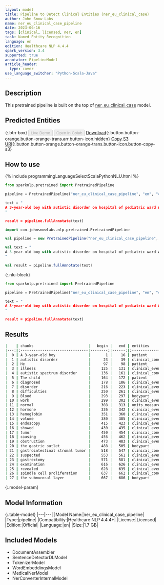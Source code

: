 ```yaml
---
layout: model
title: Pipeline to Detect Clinical Entities (ner_eu_clinical_case)
author: John Snow Labs
name: ner_eu_clinical_case_pipeline
date: 2023-06-16
tags: [clinical, licensed, ner, en]
task: Named Entity Recognition
language: en
edition: Healthcare NLP 4.4.4
spark_version: 3.4
supported: true
annotator: PipelineModel
article_header:
  type: cover
use_language_switcher: "Python-Scala-Java"
---
```


## Description

This pretrained pipeline is built on the top of [ner_eu_clinical_case](https://nlp.johnsnowlabs.com/2023/01/25/ner_eu_clinical_case_en.html) model.

## Predicted Entities



{:.btn-box}
<button class="button button-orange" disabled>Live Demo</button>
<button class="button button-orange" disabled>Open in Colab</button>
[Download](https://s3.amazonaws.com/auxdata.johnsnowlabs.com/clinical/models/ner_eu_clinical_case_pipeline_en_4.4.4_3.4_1686934479206.zip){:.button.button-orange.button-orange-trans.arr.button-icon.hidden}
[Copy S3 URI](s3://auxdata.johnsnowlabs.com/clinical/models/ner_eu_clinical_case_pipeline_en_4.4.4_3.4_1686934479206.zip){:.button.button-orange.button-orange-trans.button-icon.button-copy-s3}

## How to use

<div class="tabs-box" markdown="1">
{% include programmingLanguageSelectScalaPythonNLU.html %}

```python
from sparknlp.pretrained import PretrainedPipeline

pipeline = PretrainedPipeline("ner_eu_clinical_case_pipeline", "en", "clinical/models")

text = "
A 3-year-old boy with autistic disorder on hospital of pediatric ward A at university hospital. He has no family history of illness or autistic spectrum disorder. The child was diagnosed with a severe communication disorder, with social interaction difficulties and sensory processing delay. Blood work was normal (thyroid-stimulating hormone (TSH), hemoglobin, mean corpuscular volume (MCV), and ferritin). Upper endoscopy also showed a submucosal tumor causing subtotal obstruction of the gastric outlet. Because a gastrointestinal stromal tumor was suspected, distal gastrectomy was performed. Histopathological examination revealed spindle cell proliferation in the submucosal layer.
"

result = pipeline.fullAnnotate(text)
```
```scala
import com.johnsnowlabs.nlp.pretrained.PretrainedPipeline

val pipeline = new PretrainedPipeline("ner_eu_clinical_case_pipeline", "en", "clinical/models")

val text = "
A 3-year-old boy with autistic disorder on hospital of pediatric ward A at university hospital. He has no family history of illness or autistic spectrum disorder. The child was diagnosed with a severe communication disorder, with social interaction difficulties and sensory processing delay. Blood work was normal (thyroid-stimulating hormone (TSH), hemoglobin, mean corpuscular volume (MCV), and ferritin). Upper endoscopy also showed a submucosal tumor causing subtotal obstruction of the gastric outlet. Because a gastrointestinal stromal tumor was suspected, distal gastrectomy was performed. Histopathological examination revealed spindle cell proliferation in the submucosal layer.
"

val result = pipeline.fullAnnotate(text)
```

{:.nlu-block}
```python
from sparknlp.pretrained import PretrainedPipeline

pipeline = PretrainedPipeline("ner_eu_clinical_case_pipeline", "en", "clinical/models")

text = "
A 3-year-old boy with autistic disorder on hospital of pediatric ward A at university hospital. He has no family history of illness or autistic spectrum disorder. The child was diagnosed with a severe communication disorder, with social interaction difficulties and sensory processing delay. Blood work was normal (thyroid-stimulating hormone (TSH), hemoglobin, mean corpuscular volume (MCV), and ferritin). Upper endoscopy also showed a submucosal tumor causing subtotal obstruction of the gastric outlet. Because a gastrointestinal stromal tumor was suspected, distal gastrectomy was performed. Histopathological examination revealed spindle cell proliferation in the submucosal layer.
"

result = pipeline.fullAnnotate(text)
```
</div>

## Results

```bash
|    | chunks                         |   begin |   end | entities           |   confidence |
|---:|:-------------------------------|--------:|------:|:-------------------|-------------:|
|  0 | A 3-year-old boy               |       1 |    16 | patient            |     0.733133 |
|  1 | autistic disorder              |      23 |    39 | clinical_condition |     0.5412   |
|  2 | He                             |      97 |    98 | patient            |     0.9991   |
|  3 | illness                        |     125 |   131 | clinical_event     |     0.4956   |
|  4 | autistic spectrum disorder     |     136 |   161 | clinical_condition |     0.5002   |
|  5 | The child                      |     164 |   172 | patient            |     0.82435  |
|  6 | diagnosed                      |     178 |   186 | clinical_event     |     0.9912   |
|  7 | disorder                       |     216 |   223 | clinical_event     |     0.3804   |
|  8 | difficulties                   |     250 |   261 | clinical_event     |     0.3221   |
|  9 | Blood                          |     293 |   297 | bodypart           |     0.7617   |
| 10 | work                           |     299 |   302 | clinical_event     |     0.9361   |
| 11 | normal                         |     308 |   313 | units_measurements |     0.5337   |
| 12 | hormone                        |     336 |   342 | clinical_event     |     0.362    |
| 13 | hemoglobin                     |     351 |   360 | clinical_event     |     0.6106   |
| 14 | volume                         |     380 |   385 | clinical_event     |     0.6226   |
| 15 | endoscopy                      |     415 |   423 | clinical_event     |     0.9917   |
| 16 | showed                         |     430 |   435 | clinical_event     |     0.9904   |
| 17 | tumor                          |     450 |   454 | clinical_condition |     0.5606   |
| 18 | causing                        |     456 |   462 | clinical_event     |     0.7362   |
| 19 | obstruction                    |     473 |   483 | clinical_event     |     0.6198   |
| 20 | the gastric outlet             |     488 |   505 | bodypart           |     0.634967 |
| 21 | gastrointestinal stromal tumor |     518 |   547 | clinical_condition |     0.387833 |
| 22 | suspected                      |     553 |   561 | clinical_event     |     0.8225   |
| 23 | gastrectomy                    |     571 |   581 | clinical_event     |     0.935    |
| 24 | examination                    |     616 |   626 | clinical_event     |     0.9987   |
| 25 | revealed                       |     628 |   635 | clinical_event     |     0.9989   |
| 26 | spindle cell proliferation     |     637 |   662 | clinical_condition |     0.4487   |
| 27 | the submucosal layer           |     667 |   686 | bodypart           |     0.523    |
```

{:.model-param}
## Model Information

{:.table-model}
|---|---|
|Model Name:|ner_eu_clinical_case_pipeline|
|Type:|pipeline|
|Compatibility:|Healthcare NLP 4.4.4+|
|License:|Licensed|
|Edition:|Official|
|Language:|en|
|Size:|1.7 GB|

## Included Models

- DocumentAssembler
- SentenceDetectorDLModel
- TokenizerModel
- WordEmbeddingsModel
- MedicalNerModel
- NerConverterInternalModel
